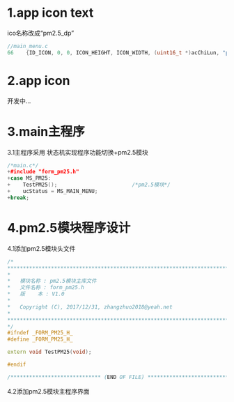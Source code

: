 # 1.app icon text

ico名称改成“pm2.5\_dp”

```c
//main_menu.c
66    {ID_ICON, 0, 0, ICON_HEIGHT, ICON_WIDTH, (uint16_t *)acChiLun, "pm2.5_dp"},
```

# 2.app icon

开发中...

# 3.main主程序

3.1主程序采用 状态机实现程序功能切换+pm2.5模块

```cpp
/*main.c*/
+#include "form_pm25.h"
+case MS_PM25:
+    TestPM25();                        /*pm2.5模块*/
+    ucStatus = MS_MAIN_MENU;
+break;
```

# 4.pm2.5模块程序设计

4.1添加pm2.5模块头文件

```cpp
/*
*********************************************************************************************************
*
*	模块名称 : pm2.5模块主库文件
*	文件名称 : form_pm25.h
*	版    本 : V1.0
*
*	Copyright (C), 2017/12/31, zhangzhuo2018@yeah.net
*
*********************************************************************************************************
*/
#ifndef _FORM_PM25_H_
#define _FORM_PM25_H_

extern void TestPM25(void);

#endif

/***************************** (END OF FILE) *********************************/

```

4.2添加pm2.5模块主程序界面

